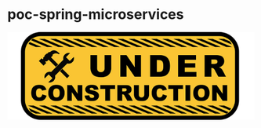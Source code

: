 # poc-spring-microservices

![alt tag](https://github.com/francois-poirier/poc-spring-microservices/blob/master/screenshots/under-construction-2408062_640.png "under construction")
